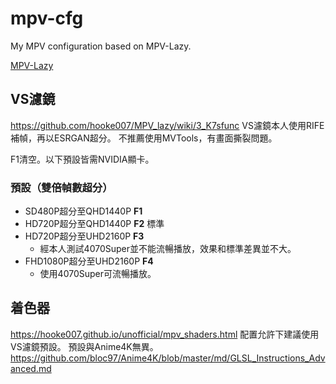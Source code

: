 # mpv-cfg
My MPV configuration based on MPV-Lazy.

[MPV-Lazy](https://github.com/hooke007/MPV_lazy)

## VS濾鏡
https://github.com/hooke007/MPV_lazy/wiki/3_K7sfunc
VS濾鏡本人使用RIFE補幀，再以ESRGAN超分。
不推薦使用MVTools，有畫面撕裂問題。

F1清空。以下預設皆需NVIDIA顯卡。
### 預設（雙倍幀數超分）
- SD480P超分至QHD1440P **F1**
- HD720P超分至QHD1440P **F2** 標準
- HD720P超分至UHD2160P **F3**
  - 經本人測試4070Super並不能流暢播放，效果和標準差異並不大。
- FHD1080P超分至UHD2160P **F4**
  - 使用4070Super可流暢播放。

## 着色器
https://hooke007.github.io/unofficial/mpv_shaders.html
配置允許下建議使用VS濾鏡預設。
預設與Anime4K無異。
https://github.com/bloc97/Anime4K/blob/master/md/GLSL_Instructions_Advanced.md
